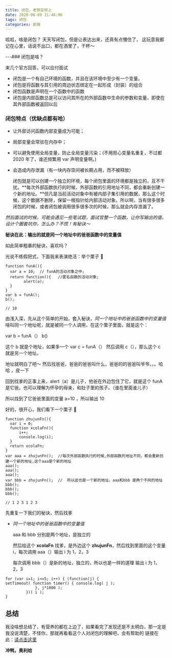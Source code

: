 ```yaml
---
title: 闭包，老铁安排上
date: 2020-06-09 11:46:06
tags: 闭包
categories: 前端
---
```


呱呱，啥是闭包？
天天写闭包，但是让表达出来，还真有点懵住了，
这玩意我都记在心里，话说不出口，都在酒里了，干杯～

---### 闭包是啥？

来几个官方回答，可以应付面试

- 闭包是一个有自己环境的函数，并且在该环境中至少有一个变量。
- 闭包是将函数与其引用的周边状态绑定在一起形成（封装）的组合
- 闭包函数是声明在一个函数中的函数
- 闭包是内部函数总是可以访问其所在的外部函数中生命的参数和变量，即使在其外部函数被返回以后

### 闭包特点（优缺点都有哈）

- 让外部访问函数内部变量成为可能；

- 局部变量会常驻在内存中；

- 可以避免使用全局变量，防止全局变量污染；(不用担心变量名重复，不过都 2020 年了，谁还频繁用 var 声明变量啊。)

- 会造成内存泄漏（有一块内存空间被长期占用，而不被释放）

  闭包就是可以创建一个独立的环境，每个闭包里面的环境都是独立的，互不干扰。**每次外部函数执行的时候，外部函数的引用地址不同，都会重新创建一个新的地址。**但凡是当前活动对象中有被内部子集引用的数据，那么这个时候，这个数据不删除，保留一根指针给内部活动对象。所以啊，当有很多很多闭包的时候，或者闭包被调用很多很多次的时候，那么就会内存泄漏了。

_然后面试的时候，可能会遇见一些笔试题，面试官整一个函数，让你写输出的值，设计个圈套坑你，怎么办？不慌！有秘诀～_

**秘诀在此：输出的就是同一个地址中的爸爸函数中的变量值**

如此简单粗暴的秘诀，喜欢吗？

光说不练假把式，下面我来表演绝活：举个栗子 🌰

```
function funA(){
  var a = 10;  // funA的活动对象之中;
  return function(){   //匿名函数的活动对象;
        alert(a);
  }
}
var b = funA();
b();

// 10
```

由浅入深，先从这个简单的开始，套入秘诀，_同一个地址中的爸爸函数中的变量值_ 啥叫同一个地址呢，就是被同一个人调用，在这个栗子里面，就是这个：

var b = funA（）
b()

这个 b 就是个地址，如果多一个 var c = funA（） 然后调用 c（），那么这个 c 就是另一个地址。

地址就明白了吧～
然后找爸爸，爸爸的爸爸叫什么，爸爸的的爸爸叫爷爷。。。哈哈 ，皮一下

回到找爹的正事上来，alert（a）是儿子，他爸在外边包住了它，就是这个 funA 是它爸。也可以理解为怀孕的母亲，和肚子里的孩子。（谁在里面谁儿子）

所以找到了它爸爸里面的变量 a=10 ，所以输出 10

好的，很开心，我们看下一个栗子 🌰

```
function zhujunFn(){
  var i = 0;
  function xcolaFn(){
      i++;
      console.log(i);
  }
  return xcolaFn;
}
var aaa = zhujunFn();  //每次外部函数执行的时候,外部函数的地址不同，都会重新创建一个新的地址,这个aaa是个新的地址
aaa();
aaa();
aaa();
var bbb = zhujunFn();  //  所以这也是一个新的地址，aaa和bbb 是两个不同的地址
bbb();
bbb();
bbb();

// 1 2 3 1 2 3
```

先重复一下我们的秘诀，然后找爹

- _同一个地址中的爸爸函数中的变量值_

  aaa 和 bbb 分别是两个地址，是独立的

  然后给这个 **xcolaFn** 找爹，是外边这个 **zhujunFn**，然后找到里面的这个变量 i，每次调用 aaa（）输出 i 为 1，2，3

  每次调用 bbb（）是新的地址，独立的，所以也是一样的道理 输出 i 为 1，2，3

```
for (var i=1; i<=5; i++) { (function(j) {
setTimeout( function timer() { console.log( j );
             }, j*1000 );
         })( i );
}
```

## 总结

我没啥想总结了，有营养的都在上边了，如果看完了发现还是不太明白，那一定是我没说清楚，不怪你，那就再看看这个人对闭包的理解吧，会有帮助的
链接在此：[请点击这里](http://blog.xcola.top/2018/05/23/%E5%AF%B9%E9%97%AD%E5%8C%85%E7%9A%84%E7%90%86%E8%A7%A3/)

**冲鸭，奥利给**
